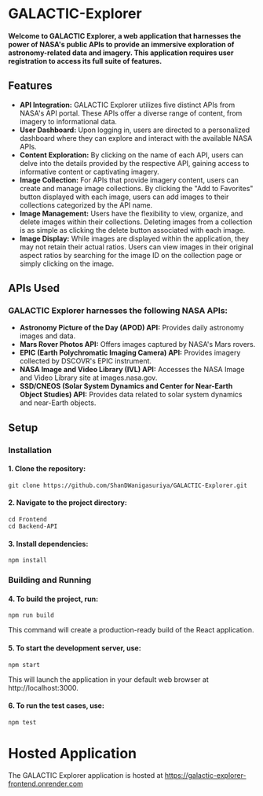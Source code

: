 # GALACTIC-Explorer
#### Welcome to GALACTIC Explorer, a web application that harnesses the power of NASA's public APIs to provide an immersive exploration of astronomy-related data and imagery. This application requires user registration to access its full suite of features.

## Features
* **API Integration:** GALACTIC Explorer utilizes five distinct APIs from NASA's API portal. These APIs offer a diverse range of content, from imagery to informational data.
* **User Dashboard:** Upon logging in, users are directed to a personalized dashboard where they can explore and interact with the available NASA APIs.
* **Content Exploration:** By clicking on the name of each API, users can delve into the details provided by the respective API, gaining access to informative content or captivating imagery.
* **Image Collection:** For APIs that provide imagery content, users can create and manage image collections. By clicking the "Add to Favorites" button displayed with each image, users can add images to their collections categorized by the API name.
* **Image Management:** Users have the flexibility to view, organize, and delete images within their collections. Deleting images from a collection is as simple as clicking the delete button associated with each image.
* **Image Display:** While images are displayed within the application, they may not retain their actual ratios. Users can view images in their original aspect ratios by searching for the image ID on the collection page or simply clicking on the image.

## APIs Used
### GALACTIC Explorer harnesses the following NASA APIs:

* **Astronomy Picture of the Day (APOD) API:** Provides daily astronomy images and data.
* **Mars Rover Photos API:** Offers images captured by NASA's Mars rovers.
* **EPIC (Earth Polychromatic Imaging Camera) API:** Provides imagery collected by DSCOVR's EPIC instrument. 
* **NASA Image and Video Library (IVL) API:** Accesses the NASA Image and Video Library site at images.nasa.gov.
* **SSD/CNEOS (Solar System Dynamics and Center for Near-Earth Object Studies) API:** Provides data related to solar system dynamics and near-Earth objects.

## Setup
### Installation

#### 1. Clone the repository:
```
git clone https://github.com/ShanDWanigasuriya/GALACTIC-Explorer.git
```

#### 2. Navigate to the project directory:
```
cd Frontend
cd Backend-API
```
#### 3. Install dependencies:
```
npm install
```
### Building and Running
#### 4. To build the project, run:
```
npm run build
```
This command will create a production-ready build of the React application.

#### 5. To start the development server, use:
```
npm start
```
This will launch the application in your default web browser at http://localhost:3000.
#### 6. To run the test cases, use:
```
npm test
```

# Hosted Application
The GALACTIC Explorer application is hosted at https://galactic-explorer-frontend.onrender.com